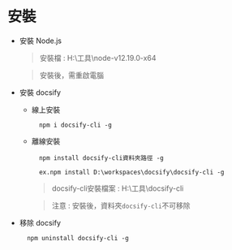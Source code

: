 # 安裝
* 安裝 Node.js

    > 安裝檔 : H:\工具\node-v12.19.0-x64

    > 安裝後，需重啟電腦

* 安裝 docsify

    * 線上安裝

            npm i docsify-cli -g

    * 離線安裝

            npm install docsify-cli資料夾路徑 -g

            ex.npm install D:\workspaces\docsify\docsify-cli -g

        > docsify-cli安裝檔案 : H:\工具\docsify-cli

        > 注意 : 安裝後，資料夾`docsify-cli`不可移除

* 移除 docsify

        npm uninstall docsify-cli -g

